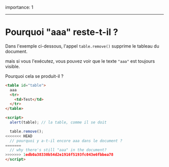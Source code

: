 importance: 1

---

# Pourquoi "aaa" reste-t-il ?

Dans l'exemple ci-dessous, l'appel `table.remove()` supprime le tableau du document.

mais si vous l'exécutez, vous pouvez voir que le texte `"aaa"` est toujours visible.

Pourquoi cela se produit-il ?

```html height=100 run
<table id="table">
  aaa
  <tr>
    <td>Test</td>
  </tr>
</table>

<script>
  alert(table); // la table, comme il se doit

  table.remove();
<<<<<<< HEAD
  // pourquoi y a-t-il encore aaa dans le document ?
=======
  // why there's still "aaa" in the document?
>>>>>>> 1edb0a38330b54d2e1916f5193fc043e6fbbea78
</script>
```
